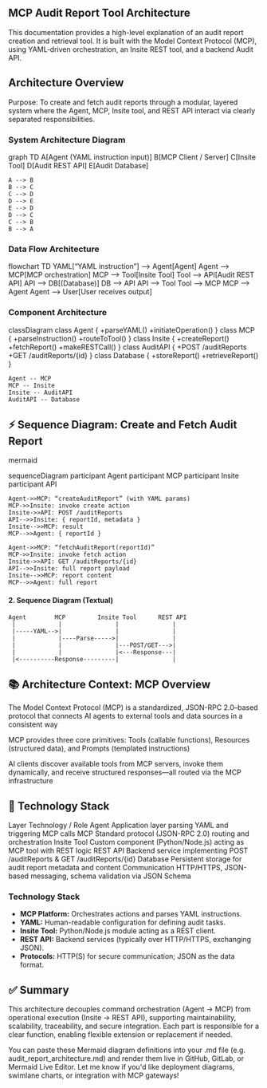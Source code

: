 ## MCP Audit Report Tool Architecture
This documentation provides a high-level explanation of an audit report creation and retrieval tool. It is built with the Model Context Protocol (MCP), using YAML‑driven orchestration, an Insite REST tool, and a backend Audit API.

## Architecture Overview
Purpose:
To create and fetch audit reports through a modular, layered system where the Agent, MCP, Insite tool, and REST API interact via clearly separated responsibilities.

### System Architecture Diagram
graph TD
    A[Agent (YAML instruction input)]
    B[MCP Client / Server]
    C[Insite Tool]
    D[Audit REST API]
    E[Audit Database]

    A --> B
    B --> C
    C --> D
    D --> E
    E --> D
    D --> C
    C --> B
    B --> A


### Data Flow Architecture
flowchart TD
    YAML[“YAML instruction”] --> Agent[Agent]
    Agent --> MCP[MCP orchestration]
    MCP --> Tool[Insite Tool]
    Tool --> API[Audit REST API]
    API --> DB[(Database)]
    DB --> API
    API --> Tool
    Tool --> MCP
    MCP --> Agent
    Agent --> User[User receives output]


### Component Architecture
classDiagram
    class Agent {
        +parseYAML()
        +initiateOperation()
    }
    class MCP {
        +parseInstruction()
        +routeToTool()
    }
    class Insite {
        +createReport()
        +fetchReport()
        +makeRESTCall()
    }
    class AuditAPI {
        +POST /auditReports
        +GET /auditReports/{id}
    }
    class Database {
        +storeReport()
        +retrieveReport()
    }

    Agent -- MCP
    MCP -- Insite
    Insite -- AuditAPI
    AuditAPI -- Database

## ⚡ Sequence Diagram: Create and Fetch Audit Report
mermaid

sequenceDiagram
    participant Agent
    participant MCP
    participant Insite
    participant API

    Agent->>MCP: “createAuditReport” (with YAML params)
    MCP->>Insite: invoke create action
    Insite->>API: POST /auditReports
    API-->>Insite: { reportId, metadata }
    Insite-->>MCP: result
    MCP-->>Agent: { reportId }

    Agent->>MCP: “fetchAuditReport(reportId)”
    MCP->>Insite: invoke fetch action
    Insite->>API: GET /auditReports/{id}
    API-->>Insite: full report payload
    Insite-->>MCP: report content
    MCP-->>Agent: full report

#### 2. Sequence Diagram (Textual)

```
Agent        MCP         Insite Tool      REST API
 |            |               |               |
 |-----YAML-->|               |               |
 |            |----Parse----->|               |
 |            |               |---POST/GET--->|
 |            |               |<---Response---|
 |<----------Response---------|               |
```

## 📚 Architecture Context: MCP Overview
The Model Context Protocol (MCP) is a standardized, JSON-RPC 2.0–based protocol that connects AI agents to external tools and data sources in a consistent way 

MCP provides three core primitives: Tools (callable functions), Resources (structured data), and Prompts (templated instructions) 

AI clients discover available tools from MCP servers, invoke them dynamically, and receive structured responses—all routed via the MCP infrastructure 

## 🔧 Technology Stack
Layer	Technology / Role
Agent	Application layer parsing YAML and triggering MCP calls
MCP	Standard protocol (JSON-RPC 2.0) routing and orchestration
Insite Tool	Custom component (Python/Node.js) acting as MCP tool with REST logic
REST API	Backend service implementing POST /auditReports & GET /auditReports/{id}
Database	Persistent storage for audit report metadata and content
Communication	HTTP/HTTPS, JSON-based messaging, schema validation via JSON Schema

### Technology Stack

- **MCP Platform:** Orchestrates actions and parses YAML instructions.
- **YAML:** Human-readable configuration for defining audit tasks.
- **Insite Tool:** Python/Node.js module acting as a REST client.
- **REST API:** Backend services (typically over HTTP/HTTPS, exchanging JSON).
- **Protocols:** HTTP(S) for secure communication; JSON as the data format.

## ✅ Summary
This architecture decouples command orchestration (Agent → MCP) from operational execution (Insite → REST API), supporting maintainability, scalability, traceability, and secure integration. Each part is responsible for a clear function, enabling flexible extension or replacement if needed.

You can paste these Mermaid diagram definitions into your .md file (e.g. audit_report_architecture.md) and render them live in GitHub, GitLab, or Mermaid Live Editor. Let me know if you'd like deployment diagrams, swimlane charts, or integration with MCP gateways!

